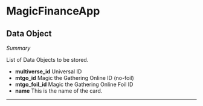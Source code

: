 # MagicFinanceApp

## Data Object
*Summary*

List of Data Objects to be stored. 
  

  * **multiverse_id** Universal ID
  * **mtgo_id** Magic the Gathering Online ID (no-foil)
  * **mtgo_foil_id** Magic the Gathering Online Foil ID
  * **name** This is the name of the card.
  * **